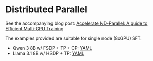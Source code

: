 # Distributed Parallel

See the accompanying blog post: [Accelerate ND-Parallel: A guide to Efficient Multi-GPU Training](https://huggingface.co/blog/accelerate-nd-parallel)

The examples provided are suitable for single node (8xGPU) SFT.

- Qwen 3 8B w/ FSDP + TP + CP: [YAML](./qwen3-8b-fsdp-tp-cp.yaml)
- Llama 3.1 8B w/ HSDP + TP: [YAML](./llama-3_1-8b-hdsp-tp.yaml)
